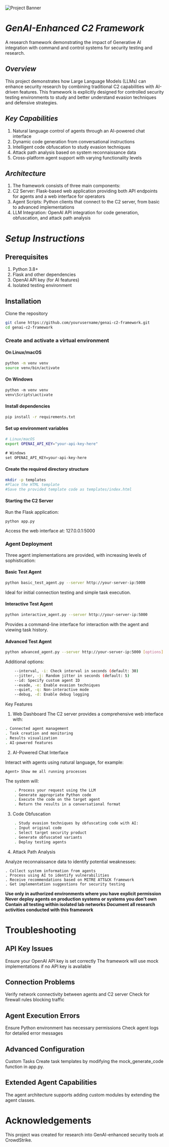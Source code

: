 ![Project Banner](docs/header_image.png)

# *GenAI-Enhanced C2 Framework*
A research framework demonstrating the impact of Generative AI integration with command and control systems for security testing and research.

## *Overview*

This project demonstrates how Large Language Models (LLMs) can enhance security research by combining traditional C2 capabilities with AI-driven features. This framework is explicitly designed for controlled security testing environments to study and better understand evasion techniques and defensive strategies.

## *Key Capabilities*

1. Natural language control of agents through an AI-powered chat interface
2. Dynamic code generation from conversational instructions
3. Intelligent code obfuscation to study evasion techniques
4. Attack path analysis based on system reconnaissance data
5. Cross-platform agent support with varying functionality levels

## *Architecture*

1. The framework consists of three main components:
2. C2 Server: Flask-based web application providing both API endpoints for agents and a web interface for operators
3. Agent Scripts: Python clients that connect to the C2 server, from basic to advanced implementations
4. LLM Integration: OpenAI API integration for code generation, obfuscation, and attack path analysis

# *Setup Instructions*

## Prerequisites

1. Python 3.8+
2. Flask and other dependencies
3. OpenAI API key (for AI features)
4. Isolated testing environment

## Installation
Clone the repository

```bash
git clone https://github.com/yourusername/genai-c2-framework.git
cd genai-c2-framework
```
### Create and activate a virtual environment

#### On Linux/macOS


```bash
python -m venv venv
source venv/bin/activate
```
#### On Windows
``` ps
python -m venv venv
venv\Scripts\activate
```

#### Install dependencies

```bash
pip install -r requirements.txt
```


#### Set up environment variables

```bash
# Linux/macOS
export OPENAI_API_KEY="your-api-key-here"
```
```ps
# Windows
set OPENAI_API_KEY=your-api-key-here
```

#### Create the required directory structure

```bash
mkdir -p templates
#Place the HTML template
#Save the provided template code as templates/index.html
```
#### Starting the C2 Server
Run the Flask application:

```bash
python app.py
```
Access the web interface at: 
127.0.0.1:5000

### Agent Deployment
Three agent implementations are provided, with increasing levels of sophistication:

#### Basic Test Agent
```bash
python basic_test_agent.py --server http://your-server-ip:5000
```
Ideal for initial connection testing and simple task execution.

#### Interactive Test Agent
```bash
python interactive_agent.py --server http://your-server-ip:5000
```
Provides a command-line interface for interaction with the agent and viewing task history.

#### Advanced Test Agent
```bash
python advanced_agent.py --server http://your-server-ip:5000 [options]
```
Additional options:
```bash
    --interval, -i: Check interval in seconds (default: 30)
    --jitter, -j: Random jitter in seconds (default: 5)
    --id: Specify custom agent ID
    --evade, -e: Enable evasion techniques
    --quiet, -q: Non-interactive mode
    --debug, -d: Enable debug logging
```
Key Features
1. Web Dashboard
The C2 server provides a comprehensive web interface with:

```bash
. Connected agent management
. Task creation and monitoring
. Results visualization
. AI-powered features
```
2. AI-Powered Chat Interface

Interact with agents using natural language, for example:

`Agent> Show me all running processes`

The system will:

```bash
    . Process your request using the LLM
    . Generate appropriate Python code
    . Execute the code on the target agent
    . Return the results in a conversational format
```
3. Code Obfuscation
```bash
    . Study evasion techniques by obfuscating code with AI:
    . Input original code
    . Select target security product
    . Generate obfuscated variants
    . Deploy testing agents
```
4. Attack Path Analysis

Analyze reconnaissance data to identify potential weaknesses:

    . Collect system information from agents
    . Process using AI to identify vulnerabilities
    . Receive recommendations based on MITRE ATT&CK framework
    . Get implementation suggestions for security testing

**Use only in authorized environments where you have explicit permission
Never deploy agents on production systems or systems you don't own
Contain all testing within isolated lab networks
Document all research activities conducted with this framework**

# Troubleshooting
## API Key Issues
Ensure your OpenAI API key is set correctly
The framework will use mock implementations if no API key is available

## Connection Problems

Verify network connectivity between agents and C2 server
Check for firewall rules blocking traffic
## Agent Execution Errors
Ensure Python environment has necessary permissions
Check agent logs for detailed error messages

## Advanced Configuration
Custom Tasks
Create task templates by modifying the mock_generate_code function in app.py.

## Extended Agent Capabilities
The agent architecture supports adding custom modules by extending the agent classes.

# Acknowledgements
This project was created for research into GenAI-enhanced security tools at CrowdStrike.

